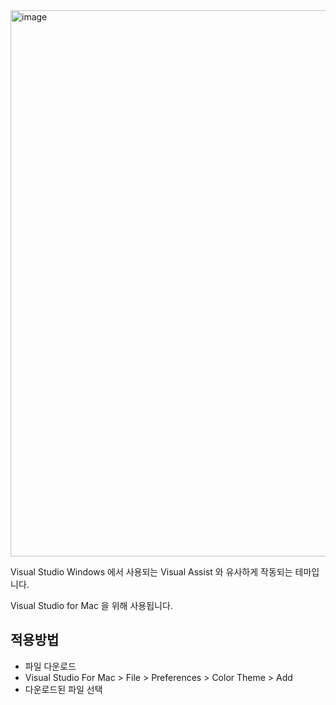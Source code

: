 <img width="874" alt="image" src="https://github.com/user-attachments/assets/272cf3e1-de44-479e-af21-35c5e8805b88">

Visual Studio Windows 에서 사용되는 Visual Assist 와 유사하게 작동되는 테마입니다.

Visual Studio for Mac 을 위해 사용됩니다.

## 적용방법
- 파일 다운로드
- Visual Studio For Mac > File > Preferences > Color Theme > Add
- 다운로드된 파일 선택
